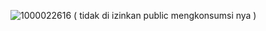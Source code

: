 ![1000022616](https://github.com/user-attachments/assets/30d58787-e8f2-4946-b1f4-2b2cc93871ad)
( tidak di izinkan public mengkonsumsi nya )
